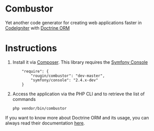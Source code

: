 Combustor
=========

Yet another code generator for creating web applications faster in [CodeIgniter](https://ellislab.com/codeigniter/) with [Doctrine ORM](http://www.doctrine-project.org/)

Instructions
============

1. Install it via [Composer](http://www.getcomposer.com). This library requires the [Symfony Console](https://github.com/symfony/Console)
	
	```
		"require": {
			"rougin/combustor": "dev-master",
			"symfony/console": "2.4.x-dev"
		}
	```

2. Access the application via the PHP CLI and to retrieve the list of commands

	```php vendor/bin/combustor```

If you want to know more about Doctrine ORM and its usage, you can always read their documentation [here](doctrine-orm.readthedocs.org/en/latest/tutorials/getting-started.html).
